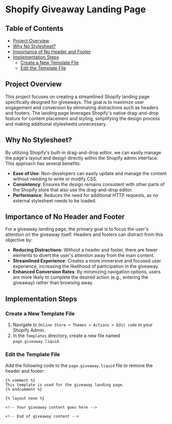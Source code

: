 # Shopify Giveaway Landing Page

## Table of Contents

- [Project Overview](#project-overview)
- [Why No Stylesheet?](#why-no-stylesheet)
- [Importance of No Header and Footer](#importance-of-no-header-and-footer)
- [Implementation Steps](#implementation-steps)
  - [Create a New Template File](#create-a-new-template-file)
  - [Edit the Template File](#edit-the-template-file)

## Project Overview

This project focuses on creating a streamlined Shopify landing page specifically designed for giveaways. The goal is to maximize user engagement and conversion by eliminating distractions such as headers and footers. The landing page leverages Shopify's native drag-and-drop feature for content placement and styling, simplifying the design process and making additional stylesheets unnecessary.

## Why No Stylesheet?

By utilizing Shopify's built-in drag-and-drop editor, we can easily manage the page's layout and design directly within the Shopify admin interface. This approach has several benefits:

- **Ease of Use**: Non-developers can easily update and manage the content without needing to write or modify CSS.
- **Consistency**: Ensures the design remains consistent with other parts of the Shopify store that also use the drag-and-drop editor.
- **Performance**: Reduces the need for additional HTTP requests, as no external stylesheet needs to be loaded.

## Importance of No Header and Footer

For a giveaway landing page, the primary goal is to focus the user's attention on the giveaway itself. Headers and footers can distract from this objective by:

- **Reducing Distractions**: Without a header and footer, there are fewer elements to divert the user's attention away from the main content.
- **Streamlined Experience**: Creates a more immersive and focused user experience, increasing the likelihood of participation in the giveaway.
- **Enhanced Conversion Rates**: By minimizing navigation options, users are more likely to complete the desired action (e.g., entering the giveaway) rather than browsing away.

## Implementation Steps

### Create a New Template File

1. Navigate to `Online Store > Themes > Actions > Edit code` in your Shopify Admin.
2. In the `Templates` directory, create a new file named `page.giveaway.liquid`.

### Edit the Template File

Add the following code to the `page.giveaway.liquid` file to remove the header and footer:

```liquid
{% comment %}
This template is used for the giveaway landing page.
{% endcomment %}

{% layout none %}

<!-- Your giveaway content goes here -->

<!-- End of giveaway content -->
